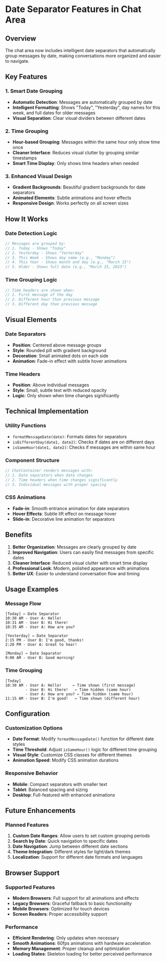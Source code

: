 # Date Separator Features in Chat Area

## Overview
The chat area now includes intelligent date separators that automatically group messages by date, making conversations more organized and easier to navigate.

## Key Features

### 1. Smart Date Grouping
- **Automatic Detection**: Messages are automatically grouped by date
- **Intelligent Formatting**: Shows "Today", "Yesterday", day names for this week, and full dates for older messages
- **Visual Separation**: Clear visual dividers between different dates

### 2. Time Grouping
- **Hour-based Grouping**: Messages within the same hour only show time once
- **Cleaner Interface**: Reduces visual clutter by grouping similar timestamps
- **Smart Time Display**: Only shows time headers when needed

### 3. Enhanced Visual Design
- **Gradient Backgrounds**: Beautiful gradient backgrounds for date separators
- **Animated Elements**: Subtle animations and hover effects
- **Responsive Design**: Works perfectly on all screen sizes

## How It Works

### Date Detection Logic
```javascript
// Messages are grouped by:
// 1. Today - Shows "Today"
// 2. Yesterday - Shows "Yesterday" 
// 3. This Week - Shows day name (e.g., "Monday")
// 4. This Year - Shows month and day (e.g., "March 15")
// 5. Older - Shows full date (e.g., "March 15, 2023")
```

### Time Grouping Logic
```javascript
// Time headers are shown when:
// 1. First message of the day
// 2. Different hour than previous message
// 3. Different day than previous message
```

## Visual Elements

### Date Separators
- **Position**: Centered above message groups
- **Style**: Rounded pill with gradient background
- **Decoration**: Small animated dots on each side
- **Animation**: Fade-in effect with subtle hover animations

### Time Headers
- **Position**: Above individual messages
- **Style**: Small, subtle text with reduced opacity
- **Logic**: Only shown when time changes significantly

## Technical Implementation

### Utility Functions
- `formatMessageDate(date)`: Formats dates for separators
- `isDifferentDay(date1, date2)`: Checks if dates are on different days
- `isSameHour(date1, date2)`: Checks if messages are within same hour

### Component Structure
```jsx
// ChatContainer renders messages with:
// 1. Date separators when date changes
// 2. Time headers when time changes significantly
// 3. Individual messages with proper spacing
```

### CSS Animations
- **Fade-in**: Smooth entrance animation for date separators
- **Hover Effects**: Subtle lift effect on message hover
- **Slide-in**: Decorative line animation for separators

## Benefits

1. **Better Organization**: Messages are clearly grouped by date
2. **Improved Navigation**: Users can easily find messages from specific dates
3. **Cleaner Interface**: Reduced visual clutter with smart time display
4. **Professional Look**: Modern, polished appearance with animations
5. **Better UX**: Easier to understand conversation flow and timing

## Usage Examples

### Message Flow
```
[Today] ← Date Separator
10:30 AM - User A: Hello!
10:31 AM - User B: Hi there!
10:35 AM - User A: How are you?

[Yesterday] ← Date Separator
2:15 PM - User B: I'm good, thanks!
2:20 PM - User A: Great to hear!

[Monday] ← Date Separator
9:00 AM - User B: Good morning!
```

### Time Grouping
```
[Today]
10:30 AM - User A: Hello!     ← Time shown (first message)
         - User B: Hi there!   ← Time hidden (same hour)
         - User A: How are you? ← Time hidden (same hour)
11:15 AM - User B: I'm good!   ← Time shown (different hour)
```

## Configuration

### Customization Options
- **Date Format**: Modify `formatMessageDate()` function for different date styles
- **Time Threshold**: Adjust `isSameHour()` logic for different time grouping
- **Visual Style**: Customize CSS classes for different themes
- **Animation Speed**: Modify CSS animation durations

### Responsive Behavior
- **Mobile**: Compact separators with smaller text
- **Tablet**: Balanced spacing and sizing
- **Desktop**: Full-featured with enhanced animations

## Future Enhancements

### Planned Features
1. **Custom Date Ranges**: Allow users to set custom grouping periods
2. **Search by Date**: Quick navigation to specific dates
3. **Date Navigation**: Jump between different date sections
4. **Theme Integration**: Different styles for light/dark themes
5. **Localization**: Support for different date formats and languages

## Browser Support

### Supported Features
- **Modern Browsers**: Full support for all animations and effects
- **Legacy Browsers**: Graceful fallback to basic functionality
- **Mobile Browsers**: Optimized for touch devices
- **Screen Readers**: Proper accessibility support

### Performance
- **Efficient Rendering**: Only updates when necessary
- **Smooth Animations**: 60fps animations with hardware acceleration
- **Memory Management**: Proper cleanup and optimization
- **Loading States**: Skeleton loading for better perceived performance
